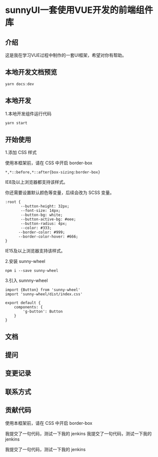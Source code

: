 # sunnyUI一套使用VUE开发的前端组件库

## 介绍

这是我在学习VUE过程中制作的一套UI框架，希望对你有帮助。

## 本地开发文档预览
```js
yarn docs:dev
```


## 本地开发

1.本地开发组件运行代码
```js
yarn start
```

## 开始使用

1.添加 CSS 样式

使用本框架前，请在 CSS 中开启 border-box
```
*,*::before,*::after{box-sizing:border-box}
```

IE8及以上浏览器都支持该样式。

你还需要设置默认颜色等变量，后续会改为 SCSS 变量。

```
:root {
       --button-height: 32px;
       --font-size: 14px;
       --button-bg: white;
       --button-active-bg: #eee;
       --button-radius: 4px;
       --color: #333;
      --border-color: #999;
      --border-color-hover: #666;
}
```
IE15及以上浏览器支持该样式。

2.安装 sunny-wheel

```$xslt
npm i --save sunny-wheel
```

3.引入 sunnny-wheel
```$xslt
import {Button} from 'sunny-wheel'
import 'sunny-wheel/dist/index.css'

export default {
    components: {
        'g-button': Button
    }
}
```






## 文档


## 提问

## 变更记录

## 联系方式

## 贡献代码
使用本框架前，请在 CSS 中开启 border-box


我提交了一句代码，测试一下我的 jenkins
我提交了一句代码，测试一下我的 jenkins

我提交了一句代码，测试一下我的 jenkins

